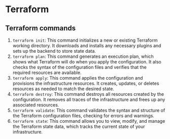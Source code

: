 # Terraform

## Terraform commands

1. `terraform init`: This command initializes a new or existing Terraform working directory. It downloads and installs any necessary plugins and sets up the backend to store state data.
2. `terraform plan`: This command generates an execution plan, which shows what Terraform will do when you apply the configuration. It also checks the syntax of the configuration files and verifies that the required resources are available.
3. `terraform apply`: This command applies the configuration and provisions the infrastructure resources. It creates, updates, or deletes resources as needed to match the desired state.
4. `terraform destroy`: This command destroys all resources created by the configuration. It removes all traces of the infrastructure and frees up any associated resources.
5. `terraform validate`: This command validates the syntax and structure of the Terraform configuration files, checking for errors and warnings.
6. `terraform state`: This command allows you to view, modify, and manage the Terraform state data, which tracks the current state of your infrastructure.

